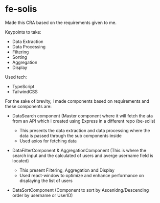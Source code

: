 # fe-solis

Made this CRA based on the requirements given to me.

Keypoints to take:
- Data Extraction
- Data Processing
- Filtering
- Sorting
- Aggregation
- Display

Used tech:
- TypeScript
- TailwindCSS

For the sake of brevity, I made components based on requirements and these components are:

- DataSearch component (Master component where it will fetch the ata from an API which I created using Express in a different repo (be-solis)
    - This presents the data extraction and data processing where the data is passed through the sub components inside
    - Used axios for fetching data

- DataFilterComponent & AggregationComponent (This is where the search input and the calculated of users and averge username field is located)
    - This present Filtering, Aggregation and Display
    - Used react-window to optimize and enhance performance on displaying the list of users
      
- DataSortComponent (Component to sort by Ascenidng/Descending order by username or UserID)


